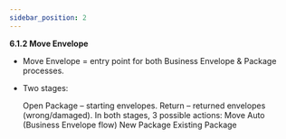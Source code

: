 ```yaml
---
sidebar_position: 2
---
```


**6.1.2 Move Envelope**

- Move Envelope = entry point for both Business Envelope & Package processes.
- Two stages:
    
    Open Package – starting envelopes.
    Return – returned envelopes (wrong/damaged).
    In both stages, 3 possible actions:
    Move Auto (Business Envelope flow)
    New Package
    Existing Package